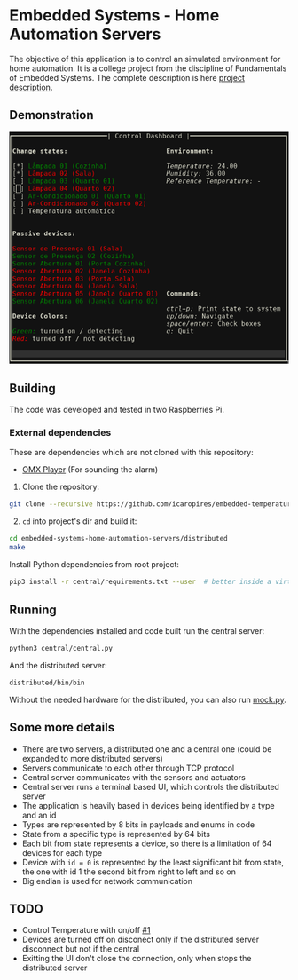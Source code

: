 # Embedded Systems - Home Automation Servers

The objective of this application is to control an simulated environment for home automation. It is a college project from the discipline of Fundamentals of Embedded Systems. The complete description is here [project description](https://gitlab.com/fse_fga/projetos/projeto-2).

## Demonstration

![demonstration](doc/demonstration.png)


## Building

The code was developed and tested in two Raspberries Pi.

### External dependencies

These are dependencies which are not cloned with this repository:

* [OMX Player](https://www.raspberrypi.org/documentation/usage/audio/) (For sounding the alarm)

1. Clone the repository:

``` bash
git clone --recursive https://github.com/icaropires/embedded-temperature-on-off
```

2. `cd` into project's dir and build it:

``` bash
cd embedded-systems-home-automation-servers/distributed
make
```

Install Python dependencies from root project:

``` bash
pip3 install -r central/requirements.txt --user  # better inside a virtual environment than --user
```

## Running

With the dependencies installed and code built run the central server:

```bash
python3 central/central.py
```

And the distributed server:

``` bash
distributed/bin/bin
```

Without the needed hardware for the distributed, you can also run [mock.py](scripts/mock.py).

## Some more details

* There are two servers, a distributed one and a central one (could be expanded to more distributed servers)
* Servers communicate to each other through TCP protocol
* Central server communicates with the sensors and actuators
* Central server runs a terminal based UI, which controls the distributed server
* The application is heavily based in devices being identified by a type and an id
* Types are represented by 8 bits in payloads and enums in code
* State from a specific type is represented by 64 bits
* Each bit from state represents a device, so there is a limitation of 64 devices for each type
* Device with `id = 0` is represented by the least significant bit from state, the one with id 1 the second bit from right to left and so on
* Big endian is used for network communication

## TODO

* Control Temperature with on/off [#1](https://github.com/icaropires/embedded-systems-home-automation-servers/issues/1)
* Devices are turned off on disconect only if the distributed server disconnect but not if the central
* Exitting the UI don't close the connection, only when stops the distributed server
